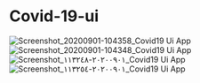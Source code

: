 # Covid-19-ui
   
 
![Screenshot_20200901-104358_Covid19 Ui App](https://user-images.githubusercontent.com/63237476/91832817-8fa85780-ec4e-11ea-8b55-85ca3332bc6f.jpg)
![Screenshot_20200901-104348_Covid19 Ui App](https://user-images.githubusercontent.com/63237476/91832840-98009280-ec4e-11ea-942c-df418154c9e9.jpg)
![Screenshot_٢٠٢٠٠٩٠١-١١٣٢٤٨_Covid19 Ui App](https://user-images.githubusercontent.com/63237476/91832847-99ca5600-ec4e-11ea-9630-b1f76d242449.jpg)
![Screenshot_٢٠٢٠٠٩٠١-١١٣٢٥٤_Covid19 Ui App](https://user-images.githubusercontent.com/63237476/91832857-9afb8300-ec4e-11ea-9977-73e7540e7f4e.jpg)
  









